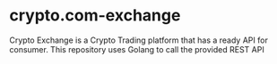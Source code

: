 # crypto.com-exchange
Crypto Exchange is a Crypto Trading platform that has a ready API for consumer. This repository uses Golang to call the provided REST API
